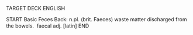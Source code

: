 TARGET DECK
ENGLISH

START
Basic
Feces
Back: n.pl. (brit. Faeces) waste matter discharged from the bowels.  faecal adj. [latin]
END
